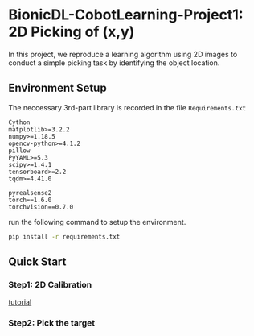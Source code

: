 # BionicDL-CobotLearning-Project1: 2D Picking of (x,y)

In this project, we reproduce a learning algorithm using 2D images to conduct a simple picking task by identifying the object location.

## Environment Setup

The neccessary 3rd-part library is recorded in the file `Requirements.txt`

```
Cython
matplotlib>=3.2.2
numpy>=1.18.5
opencv-python>=4.1.2
pillow
PyYAML>=5.3
scipy>=1.4.1
tensorboard>=2.2
tqdm>=4.41.0

pyrealsense2
torch==1.6.0
torchvision==0.7.0
```

run the following command to setup the environment.

```bash
pip install -r requirements.txt
```

## Quick Start

### Step1: 2D Calibration

[tutorial](./calibration/ReadMe.md)

### Step2: Pick the target
